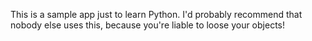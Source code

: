 This is a sample app just to learn Python.   I'd probably recommend that nobody else uses this, because you're liable to loose your objects!
